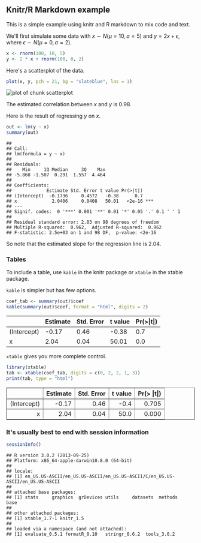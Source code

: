 <link href="http://kevinburke.bitbucket.org/markdowncss/markdown.css" rel="stylesheet"></link>
<link href="http://www.biostat.wisc.edu/~kbroman/markdown_modified.css" rel="stylesheet"></link>

## Knitr/R Markdown example

This is a simple example using knitr and R markdown to mix code and
text.

We'll first simulate some data with $x \sim N(\mu=10, \sigma=5)$ and
$y = 2x + \epsilon$, where $\epsilon \sim N(\mu=0, \sigma=2)$.


```r
x <- rnorm(100, 10, 5)
y <- 2 * x + rnorm(100, 0, 2)
```


Here's a scatterplot of the data.


```r
plot(x, y, pch = 21, bg = "slateblue", las = 1)
```

![plot of chunk scatterplot](figure/scatterplot.png) 


The estimated correlation between $x$ and $y$ is
0.98.

Here is the result of regressing $y$ on $x$.


```r
out <- lm(y ~ x)
summary(out)
```

```
## 
## Call:
## lm(formula = y ~ x)
## 
## Residuals:
##    Min     1Q Median     3Q    Max 
## -5.868 -1.507  0.291  1.557  4.464 
## 
## Coefficients:
##             Estimate Std. Error t value Pr(>|t|)    
## (Intercept)  -0.1736     0.4572   -0.38      0.7    
## x             2.0406     0.0408   50.01   <2e-16 ***
## ---
## Signif. codes:  0 '***' 0.001 '**' 0.01 '*' 0.05 '.' 0.1 ' ' 1
## 
## Residual standard error: 2.03 on 98 degrees of freedom
## Multiple R-squared:  0.962,	Adjusted R-squared:  0.962 
## F-statistic: 2.5e+03 on 1 and 98 DF,  p-value: <2e-16
```


So note that the estimated slope for the regression line is
2.04.

### Tables

To include a table, use `kable` in the knitr package or `xtable` in
the xtable package.

`kable` is simpler but has few options.


```r
coef_tab <- summary(out)$coef
kable(summary(out)$coef, format = "html", digits = 2)
```

<table>
 <thead>
  <tr>
   <th>   </th>
   <th> Estimate </th>
   <th> Std. Error </th>
   <th> t value </th>
   <th> Pr(>|t|) </th>
  </tr>
 </thead>
<tbody>
  <tr>
   <td> (Intercept) </td>
   <td> -0.17 </td>
   <td> 0.46 </td>
   <td> -0.38 </td>
   <td> 0.7 </td>
  </tr>
  <tr>
   <td> x </td>
   <td>  2.04 </td>
   <td> 0.04 </td>
   <td> 50.01 </td>
   <td> 0.0 </td>
  </tr>
</tbody>
</table>


`xtable` gives you more complete control.


```r
library(xtable)
tab <- xtable(coef_tab, digits = c(0, 2, 2, 1, 3))
print(tab, type = "html")
```

<!-- html table generated in R 3.0.2 by xtable 1.7-1 package -->
<!-- Thu Feb  6 15:32:53 2014 -->
<TABLE border=1>
<TR> <TH>  </TH> <TH> Estimate </TH> <TH> Std. Error </TH> <TH> t value </TH> <TH> Pr(&gt |t|) </TH>  </TR>
  <TR> <TD align="right"> (Intercept) </TD> <TD align="right"> -0.17 </TD> <TD align="right"> 0.46 </TD> <TD align="right"> -0.4 </TD> <TD align="right"> 0.705 </TD> </TR>
  <TR> <TD align="right"> x </TD> <TD align="right"> 2.04 </TD> <TD align="right"> 0.04 </TD> <TD align="right"> 50.0 </TD> <TD align="right"> 0.000 </TD> </TR>
   </TABLE>


### It's usually best to end with session information


```r
sessionInfo()
```

```
## R version 3.0.2 (2013-09-25)
## Platform: x86_64-apple-darwin10.8.0 (64-bit)
## 
## locale:
## [1] en_US.US-ASCII/en_US.US-ASCII/en_US.US-ASCII/C/en_US.US-ASCII/en_US.US-ASCII
## 
## attached base packages:
## [1] stats     graphics  grDevices utils     datasets  methods   base     
## 
## other attached packages:
## [1] xtable_1.7-1 knitr_1.5   
## 
## loaded via a namespace (and not attached):
## [1] evaluate_0.5.1 formatR_0.10   stringr_0.6.2  tools_3.0.2
```

